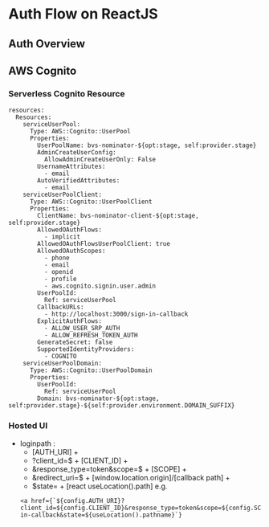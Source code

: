 # Auth Flow on ReactJS

## Auth Overview

## AWS Cognito
### Serverless Cognito Resource
```
resources:
  Resources:
    serviceUserPool:
      Type: AWS::Cognito::UserPool
      Properties:
        UserPoolName: bvs-nominator-${opt:stage, self:provider.stage}
        AdminCreateUserConfig:
          AllowAdminCreateUserOnly: False
        UsernameAttributes:
          - email
        AutoVerifiedAttributes:
          - email
    serviceUserPoolClient:
      Type: AWS::Cognito::UserPoolClient
      Properties:
        ClientName: bvs-nominator-client-${opt:stage, self:provider.stage}
        AllowedOAuthFlows:
          - implicit
        AllowedOAuthFlowsUserPoolClient: true
        AllowedOAuthScopes:
          - phone
          - email
          - openid
          - profile
          - aws.cognito.signin.user.admin
        UserPoolId:
          Ref: serviceUserPool
        CallbackURLs:
          - http://localhost:3000/sign-in-callback
        ExplicitAuthFlows:
          - ALLOW_USER_SRP_AUTH
          - ALLOW_REFRESH_TOKEN_AUTH
        GenerateSecret: false
        SupportedIdentityProviders:
          - COGNITO
    serviceUserPoolDomain:
      Type: AWS::Cognito::UserPoolDomain
      Properties:
        UserPoolId:
          Ref: serviceUserPool
        Domain: bvs-nominator-${opt:stage, self:provider.stage}-${self:provider.environment.DOMAIN_SUFFIX}
```

### Hosted UI
- loginpath : 
  - [AUTH_URI] + 
  - ?client_id=$ + [CLIENT_ID] + 
  - &response_type=token&scope=$ + [SCOPE] + 
  - &redirect_uri=$ + [window.location.origin]/[callback path] + 
  - $state= + [react useLocation().path]
  e.g.
  ```
  <a href={`${config.AUTH_URI}?client_id=${config.CLIENT_ID}&response_type=token&scope=${config.SCOPE}&redirect_uri=${window.location.origin}/sign-in-callback&state=${useLocation().pathname}`} 
  ```
